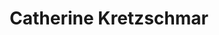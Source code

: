 ---
avatar: /images/people/cat.jpg
avatar_small: /images/people/cat_small.jpg
bio: ''
homepage: null
instagram: null
linkedin: null
title: Catherine Kretzschmar
twitter: null
type: guest
username: cat
youtube: null
---